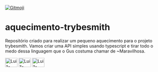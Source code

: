 <a href="https://gitmoji.dev">
  <img src="https://img.shields.io/badge/gitmoji-%20😜%20😍-FFDD67.svg?style=flat-square" alt="Gitmoji">
</a>

# aquecimento-trybesmith

Repositório criado para realizar um pequeno aquecimento para o projeto trybesmith. Vamos criar uma API simples usando typescript e tirar todo o medo dessa linguagem que o Gus costuma chamar de ~Maravilhosa.

<div style="display: inline_block">
  <img align="center" alt="Luiz-Eduardo-Docker" height="30" width="40" src="https://cdn.jsdelivr.net/gh/devicons/devicon/icons/docker/docker-original-wordmark.svg">
  <img align="center" alt="Luiz-Eduardo-nodeJS" height="30" width="40" src="https://cdn.jsdelivr.net/gh/devicons/devicon/icons/nodejs/nodejs-original-wordmark.svg">
  <img align="center" alt="Luiz-Eduardo-TypeScript" height="30" width="40" src="https://cdn.jsdelivr.net/gh/devicons/devicon/icons/typescript/typescript-original.svg">
</div>
